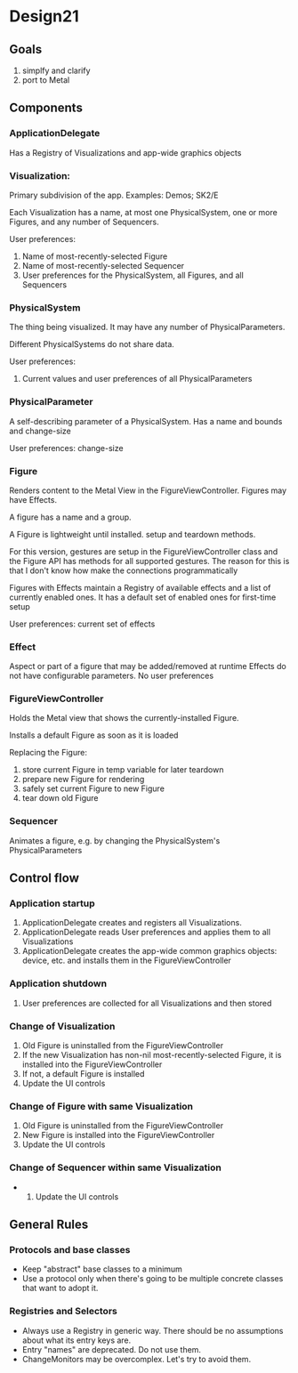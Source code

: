 # Design21

## Goals

1. simplfy and clarify
2. port to Metal

## Components

### ApplicationDelegate

Has a Registry of Visualizations and app-wide graphics objects

### Visualization:

Primary subdivision of the app. Examples: Demos; SK2/E 

Each Visualization has a name, at most one PhysicalSystem, one or more Figures, and any number of Sequencers.

User preferences:
1. Name of most-recently-selected Figure
2. Name of most-recently-selected Sequencer
3. User preferences for the PhysicalSystem, all Figures, and all Sequencers


### PhysicalSystem

The thing being visualized. It may have any number of PhysicalParameters.

Different PhysicalSystems do not share data.

User preferences:
1. Current values and user preferences of all PhysicalParameters

### PhysicalParameter

A self-describing parameter of a PhysicalSystem. Has a name and bounds and change-size

User preferences:
change-size

### Figure

Renders content to the Metal View in the FigureViewController. Figures may have Effects.

A figure has a name and a group.

A Figure is lightweight until installed. setup and teardown methods.

For this version, gestures are setup in the FigureViewController class and the Figure
API has methods for all supported gestures. The reason for this is that I don't know how
make the connections programmatically

Figures with Effects maintain a Registry of available effects and a list of currently enabled ones.
It has a default set of enabled ones for first-time setup

User preferences:
current set of effects


### Effect

Aspect or part of a figure that may be added/removed at runtime
Effects do not have configurable parameters.
No user preferences

### FigureViewController

Holds the Metal view that shows the currently-installed Figure.

Installs a default Figure as soon as it is loaded

Replacing the Figure:
1. store current Figure in temp variable for later teardown
2. prepare new Figure for rendering
3. safely set current Figure to new Figure
4. tear down old Figure

### Sequencer

Animates a figure, e.g. by changing the PhysicalSystem's PhysicalParameters

## Control flow

### Application startup

1. ApplicationDelegate creates and registers all Visualizations.
2. ApplicationDelegate reads User preferences and applies them to all Visualizations
3. ApplicationDelegate creates the app-wide common graphics objects: device, etc. and installs them in the FigureViewController

### Application shutdown

1. User preferences are collected for all Visualizations and then stored

### Change of Visualization

1. Old Figure is uninstalled from the FigureViewController
2. If the new Visualization has non-nil most-recently-selected Figure, it is installed into the FigureViewController
3. If not, a default Figure is installed
4. Update the UI controls

### Change of Figure with same Visualization

1. Old Figure is uninstalled from the FigureViewController
2. New Figure is installed into the FigureViewController
3. Update the UI controls

### Change of Sequencer within same Visualization

* 1. Update the UI controls

## General Rules

### Protocols and base classes

* Keep "abstract" base classes to a minimum
* Use a protocol only when there's going to be multiple concrete classes that want to adopt it.

### Registries and Selectors

* Always use a Registry in generic way. There should be no assumptions about what its entry keys are.
* Entry "names" are deprecated. Do not use them.
* ChangeMonitors may be overcomplex. Let's try to avoid them.
